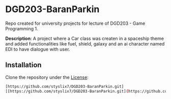 # DGD203-BaranParkin

Repo created for university projects for lecture of DGD203 - Game Programming 1.

**Description**: A project where a Car class was createn in a spaceship theme and added functionalities like fuel, shield, galaxy and an ai character named EDI to have dialogue with user.

## Installation

Clone the repository under the [License](#license):
   ```bash
   [https://github.com/styslix7/DGD203-BaranParkin.git]
   [[https://github.com/styslix7/DGD203-BaranParkin.git](https://github.com/styslix7)]
